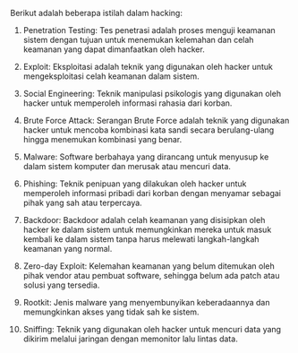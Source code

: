 

Berikut adalah beberapa istilah dalam hacking:

1. Penetration Testing: Tes penetrasi adalah proses menguji keamanan sistem dengan tujuan untuk menemukan kelemahan dan celah keamanan yang dapat dimanfaatkan oleh hacker.

2. Exploit: Eksploitasi adalah teknik yang digunakan oleh hacker untuk mengeksploitasi celah keamanan dalam sistem.

3. Social Engineering: Teknik manipulasi psikologis yang digunakan oleh hacker untuk memperoleh informasi rahasia dari korban.

4. Brute Force Attack: Serangan Brute Force adalah teknik yang digunakan hacker untuk mencoba kombinasi kata sandi secara berulang-ulang hingga menemukan kombinasi yang benar.

5. Malware: Software berbahaya yang dirancang untuk menyusup ke dalam sistem komputer dan merusak atau mencuri data.

6. Phishing: Teknik penipuan yang dilakukan oleh hacker untuk memperoleh informasi pribadi dari korban dengan menyamar sebagai pihak yang sah atau terpercaya.

7. Backdoor: Backdoor adalah celah keamanan yang disisipkan oleh hacker ke dalam sistem untuk memungkinkan mereka untuk masuk kembali ke dalam sistem tanpa harus melewati langkah-langkah keamanan yang normal.

8. Zero-day Exploit: Kelemahan keamanan yang belum ditemukan oleh pihak vendor atau pembuat software, sehingga belum ada patch atau solusi yang tersedia.

9. Rootkit: Jenis malware yang menyembunyikan keberadaannya dan memungkinkan akses yang tidak sah ke sistem.

10. Sniffing: Teknik yang digunakan oleh hacker untuk mencuri data yang dikirim melalui jaringan dengan memonitor lalu lintas data.
